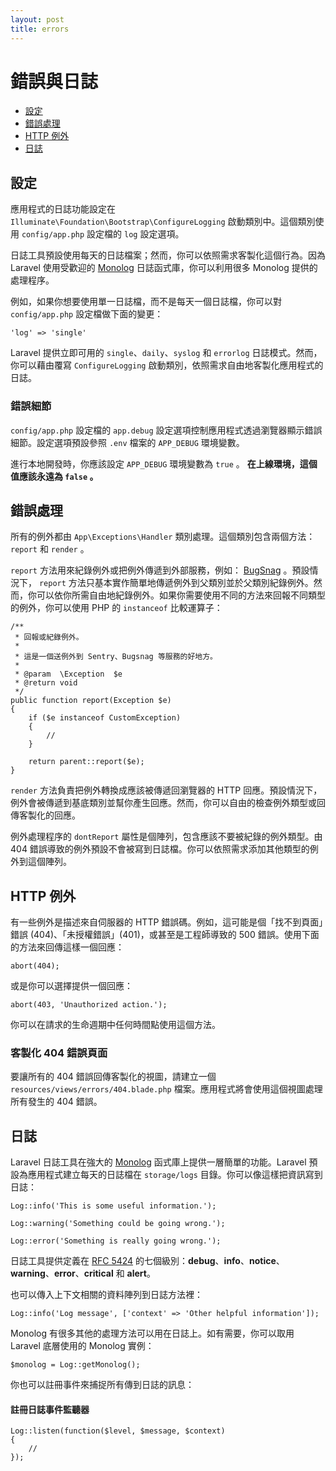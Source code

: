 ```yaml
---
layout: post
title: errors
---
```

# 錯誤與日誌

- [設定](#configuration)
- [錯誤處理](#handling-errors)
- [HTTP 例外](#http-exceptions)
- [日誌](#logging)

<a name="configuration"></a>
## 設定

應用程式的日誌功能設定在 `Illuminate\Foundation\Bootstrap\ConfigureLogging` 啟動類別中。這個類別使用 `config/app.php` 設定檔的 `log` 設定選項。

日誌工具預設使用每天的日誌檔案；然而，你可以依照需求客製化這個行為。因為 Laravel 使用受歡迎的 [Monolog](https://github.com/Seldaek/monolog) 日誌函式庫，你可以利用很多 Monolog 提供的處理程序。

例如，如果你想要使用單一日誌檔，而不是每天一個日誌檔，你可以對 `config/app.php` 設定檔做下面的變更：

	'log' => 'single'

Laravel 提供立即可用的 `single`、`daily`、`syslog` 和 `errorlog` 日誌模式。然而，你可以藉由覆寫 `ConfigureLogging` 啟動類別，依照需求自由地客製化應用程式的日誌。

### 錯誤細節

`config/app.php` 設定檔的 `app.debug` 設定選項控制應用程式透過瀏覽器顯示錯誤細節。設定選項預設參照 `.env` 檔案的 `APP_DEBUG` 環境變數。

進行本地開發時，你應該設定 `APP_DEBUG` 環境變數為 `true` 。 **在上線環境，這個值應該永遠為 `false` 。**

<a name="handling-errors"></a>
## 錯誤處理

所有的例外都由 `App\Exceptions\Handler` 類別處理。這個類別包含兩個方法： `report` 和 `render` 。

`report` 方法用來紀錄例外或把例外傳遞到外部服務，例如： [BugSnag](https://bugsnag.com) 。預設情況下， `report`  方法只基本實作簡單地傳遞例外到父類別並於父類別紀錄例外。然而，你可以依你所需自由地紀錄例外。如果你需要使用不同的方法來回報不同類型的例外，你可以使用 PHP 的 `instanceof` 比較運算子：

	/**
	 * 回報或紀錄例外。
	 *
	 * 這是一個送例外到 Sentry、Bugsnag 等服務的好地方。
	 *
	 * @param  \Exception  $e
	 * @return void
	 */
	public function report(Exception $e)
	{
		if ($e instanceof CustomException)
		{
			//
		}

		return parent::report($e);
	}

`render` 方法負責把例外轉換成應該被傳遞回瀏覽器的 HTTP 回應。預設情況下，例外會被傳遞到基底類別並幫你產生回應。然而，你可以自由的檢查例外類型或回傳客製化的回應。

例外處理程序的 `dontReport` 屬性是個陣列，包含應該不要被紀錄的例外類型。由 404 錯誤導致的例外預設不會被寫到日誌檔。你可以依照需求添加其他類型的例外到這個陣列。

<a name="http-exceptions"></a>
## HTTP 例外

有一些例外是描述來自伺服器的 HTTP 錯誤碼。例如，這可能是個「找不到頁面」錯誤 (404)、「未授權錯誤」(401)，或甚至是工程師導致的 500 錯誤。使用下面的方法來回傳這樣一個回應：

	abort(404);

或是你可以選擇提供一個回應：

	abort(403, 'Unauthorized action.');

你可以在請求的生命週期中任何時間點使用這個方法。

### 客製化 404 錯誤頁面

要讓所有的 404 錯誤回傳客製化的視圖，請建立一個 `resources/views/errors/404.blade.php` 檔案。應用程式將會使用這個視圖處理所有發生的 404 錯誤。

<a name="logging"></a>
## 日誌

Laravel 日誌工具在強大的 [Monolog](http://github.com/seldaek/monolog) 函式庫上提供一層簡單的功能。Laravel 預設為應用程式建立每天的日誌檔在 `storage/logs` 目錄。你可以像這樣把資訊寫到日誌：

	Log::info('This is some useful information.');

	Log::warning('Something could be going wrong.');

	Log::error('Something is really going wrong.');

日誌工具提供定義在 [RFC 5424](http://tools.ietf.org/html/rfc5424)  的七個級別：**debug**、**info**、**notice**、**warning**、**error**、**critical** 和 **alert**。

也可以傳入上下文相關的資料陣列到日誌方法裡：

	Log::info('Log message', ['context' => 'Other helpful information']);

Monolog 有很多其他的處理方法可以用在日誌上。如有需要，你可以取用 Laravel 底層使用的 Monolog 實例：

	$monolog = Log::getMonolog();

你也可以註冊事件來捕捉所有傳到日誌的訊息：

#### 註冊日誌事件監聽器

	Log::listen(function($level, $message, $context)
	{
		//
	});
